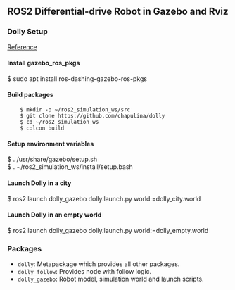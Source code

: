 ## ROS2 Differential-drive Robot in Gazebo and Rviz

### Dolly Setup

[Reference](https://github.com/chapulina/dolly)

#### Install gazebo_ros_pkgs
$ sudo apt install ros-dashing-gazebo-ros-pkgs  

#### Build packages

        $ mkdir -p ~/ros2_simulation_ws/src  
        $ git clone https://github.com/chapulina/dolly  
        $ cd ~/ros2_simulation_ws  
        $ colcon build  

#### Setup environment variables

$ . /usr/share/gazebo/setup.sh  
$ . ~/ros2_simulation_ws/install/setup.bash  

#### Launch Dolly in a city 

$ ros2 launch dolly_gazebo dolly.launch.py world:=dolly_city.world  

#### Launch Dolly in an empty world

$ ros2 launch dolly_gazebo dolly.launch.py world:=dolly_empty.world  

### Packages

* `dolly`: Metapackage which provides all other packages.  
* `dolly_follow`: Provides node with follow logic.  
* `dolly_gazebo`: Robot model, simulation world and launch scripts.  